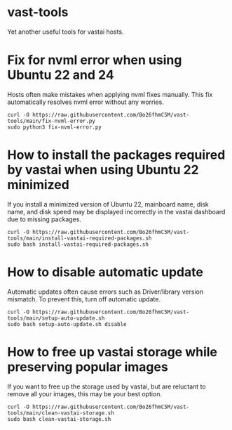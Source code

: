 # vast-tools
Yet another useful tools for vastai hosts.

# Fix for nvml error when using Ubuntu 22 and 24
Hosts often make mistakes when applying nvml fixes manually. This fix automatically resolves nvml error without any worries.
```
curl -O https://raw.githubusercontent.com/Bo26fhmC5M/vast-tools/main/fix-nvml-error.py
sudo python3 fix-nvml-error.py
```

# How to install the packages required by vastai when using Ubuntu 22 minimized
If you install a minimized version of Ubuntu 22, mainboard name, disk name, and disk speed may be displayed incorrectly in the vastai dashboard due to missing packages.
```
curl -O https://raw.githubusercontent.com/Bo26fhmC5M/vast-tools/main/install-vastai-required-packages.sh
sudo bash install-vastai-required-packages.sh
```

# How to disable automatic update
Automatic updates often cause errors such as Driver/library version mismatch. To prevent this, turn off automatic update.
```
curl -O https://raw.githubusercontent.com/Bo26fhmC5M/vast-tools/main/setup-auto-update.sh
sudo bash setup-auto-update.sh disable
```

# How to free up vastai storage while preserving popular images
If you want to free up the storage used by vastai, but are reluctant to remove all your images, this may be your best option.
```
curl -O https://raw.githubusercontent.com/Bo26fhmC5M/vast-tools/main/clean-vastai-storage.sh
sudo bash clean-vastai-storage.sh
```
